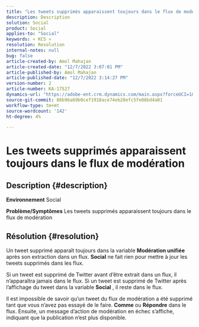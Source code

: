```yaml
---
title: "Les tweets supprimés apparaissent toujours dans le flux de modération"
description: Description
solution: Social
product: Social
applies-to: "Social"
keywords: « KCS »
resolution: Resolution
internal-notes: null
bug: false
article-created-by: Amol Mahajan
article-created-date: "12/7/2022 3:07:01 PM"
article-published-by: Amol Mahajan
article-published-date: "12/7/2022 3:14:27 PM"
version-number: 2
article-number: KA-17527
dynamics-url: "https://adobe-ent.crm.dynamics.com/main.aspx?forceUCI=1&pagetype=entityrecord&etn=knowledgearticle&id=414e15c8-4076-ed11-81aa-6045bd006a22"
source-git-commit: 86b96a69b0cef1918ace74eb20efc5fe08bd4a01
workflow-type: tm+mt
source-wordcount: '142'
ht-degree: 4%

---
```


# Les tweets supprimés apparaissent toujours dans le flux de modération

## Description {#description}

<b>Environnement</b>
Social


<b>Problème/Symptômes</b>
Les tweets supprimés apparaissent toujours dans le flux de modération


## Résolution {#resolution}


Un tweet supprimé apparaît toujours dans la variable <b>Modération unifiée</b> après son extraction dans un flux. <b>Social</b> ne fait rien pour mettre à jour les tweets supprimés dans les flux.

Si un tweet est supprimé de Twitter avant d’être extrait dans un flux, il n’apparaîtra jamais dans le flux. Si un tweet est supprimé de Twitter après l’affichage du tweet dans la variable <b>Social</b> , il reste dans le flux.

Il est impossible de savoir qu’un tweet du flux de modération a été supprimé tant que vous n’avez pas essayé de le faire. <b>Comme</b> ou <b>Répondre</b> dans le flux. Ensuite, un message d’action de modération en échec s’affiche, indiquant que la publication n’est plus disponible.
